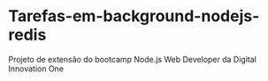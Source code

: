 # Tarefas-em-background-nodejs-redis
Projeto de extensão do bootcamp Node.js Web Developer da Digital Innovation One
